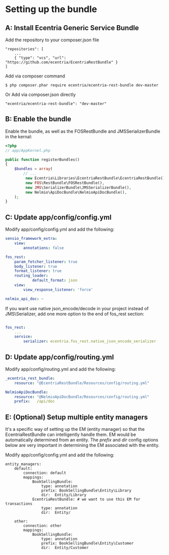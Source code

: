Setting up the bundle
=====================

A: Install Ecentria Generic Service Bundle
------------------------------------------

Add the repository to your composer.json file 

    "repositories": [
        ...
        { "type": "vcs", "url": "https://github.com/ecentria/EcentriaRestBundle" }
    ]

Add via composer command

    $ php composer.phar require ecentria/ecentria-rest-bundle dev-master

Or Add via composer.json directly

    "ecentria/ecentria-rest-bundle": "dev-master"

B: Enable the bundle
--------------------

Enable the bundle, as well as the FOSRestBundle and JMSSerializerBundle in the kernal:

``` php
<?php
// app/AppKernel.php

public function registerBundles()
{
    $bundles = array(
        // ...
         new Ecentria\Libraries\EcentriaRestBundle\EcentriaRestBundle(),
         new FOS\RestBundle\FOSRestBundle(),
         new JMS\SerializerBundle\JMSSerializerBundle(),
         new Nelmio\ApiDocBundle\NelmioApiDocBundle(),
    );
}
```

C: Update app/config/config.yml
-------------------------------

Modify app/config/config.yml and add the following:

``` yaml
sensio_framework_extra:
    view:
        annotations: false

fos_rest:
    param_fetcher_listener: true
    body_listener: true
    format_listener: true
    routing_loader:
            default_format: json
    view:
        view_response_listener: 'force'

nelmio_api_doc: ~
```

If you want use native json_encode/decode in your project instead of JMS\Serializer, add one more option
to the end of fos_rest section:

``` yaml

fos_rest:
    ...
    service:
        serializer: ecentria.fos_rest.native_json_encode_serializer

```

D: Update app/config/routing.yml
--------------------------------

Modify app/config/routing.yml and add the following:

``` yaml
_ecentria_rest_bundle:
    resource: "@EcentriaRestBundle/Resources/config/routing.yml"

NelmioApiDocBundle:
    resource: "@NelmioApiDocBundle/Resources/config/routing.yml"
    prefix:   /api/doc
```

E: (Optional) Setup multiple entity managers
--------------------------------

It's a specific way of setting up the EM (entity manager) so that the EcentriaRestBundle can intelligently handle them.
EM would be automatically determined from an entity. The *prefix* and *dir* config options below are very important in determining the EM associated with the entity.

Modify app/config/config.yml and add the following:


```
entity_managers:
    default:
        connection: default
        mappings:
            BookSellingBundle:
                type: annotation
                prefix: BookSellingBundle\Entity\Library
                dir:  Entity/Library
            EcentriaRestBundle: # we want to use this EM for transactions
                type: annotation
                dir:  Entity/

    other:
        connection: other
        mappings:
            BookSellingBundle:
                type: annotation
                prefix: BookSellingBundle\Entity\Customer
                dir:  Entity/Customer
```
